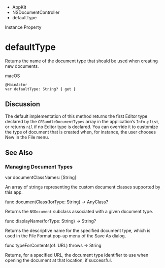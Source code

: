 

- AppKit
- NSDocumentController
-  defaultType 

Instance Property

# defaultType

Returns the name of the document type that should be used when creating new documents.

macOS

``` source
@MainActor
var defaultType: String? { get }
```

## Discussion

The default implementation of this method returns the first Editor type declared by the `CFBundleDocumentTypes` array in the application’s `Info.plist`, or returns `nil` if no Editor type is declared. You can override it to customize the type of document that is created when, for instance, the user chooses New in the File menu.

## See Also

### Managing Document Types

var documentClassNames: [String]

An array of strings representing the custom document classes supported by this app.

func documentClass(forType: String) -> AnyClass?

Returns the `NSDocument` subclass associated with a given document type.

func displayName(forType: String) -> String?

Returns the descriptive name for the specified document type, which is used in the File Format pop-up menu of the Save As dialog.

func typeForContents(of: URL) throws -> String

Returns, for a specified URL, the document type identifier to use when opening the document at that location, if successful.

